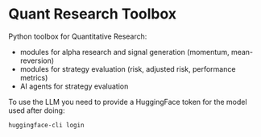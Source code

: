 # Quant Research Toolbox
Python toolbox for Quantitative Research:
- modules for alpha research and signal generation (momentum, mean-reversion)
- modules for strategy evaluation (risk, adjusted risk, performance metrics)
- AI agents for strategy evaluation

To use the LLM you need to provide a HuggingFace token for the model used after doing:
```bash
huggingface-cli login
```
